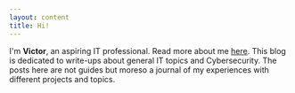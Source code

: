 ```yaml
---
layout: content
title: Hi!
---
```


I'm **Victor**, an aspiring IT professional. Read more about me [here](/about). This blog is dedicated to write-ups about general IT topics and Cybersecurity. The posts here are not guides but moreso a journal of my experiences with different projects and topics.

<!-- ## Latest Posts
<ul>
  {% for post in site.posts limit:3 %}
    <li>
      <h2><a href="{{ post.url }}">{{ post.title }}</a></h2>
      <p>{{ post.excerpt }}</p>
      <br/>
    </li>
  {% endfor %}
</ul> -->